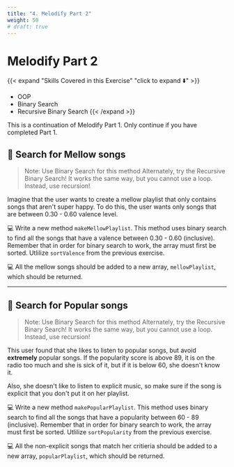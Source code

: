 ```yaml
---
title: "4. Melodify Part 2"
weight: 50
# draft: true
---
```

<!-- Ideas for more parts: 

Binary search for a particular tempo to make a playlist for a certain bpm

Top tracks from each genre

Make a user. the user can make playlists and has a list of 10 "favorited" songs

Recommendations: Get playlists/tracks from user. get average tempo/valence/etc (genre?) of all songs. then try to recommend similar songs to them (like "discover weekly") -->

# Melodify Part 2

{{< expand "Skills Covered in this Exercise" "click to expand ⬇️" >}}
- OOP
- Binary Search
- Recursive Binary Search
{{< /expand >}}

This is a continuation of  Melodify Part 1. Only continue if you have completed Part 1.

## 🔎 Search for Mellow songs
> Note: Use Binary Search for this method 
> Alternately, try the Recursive Binary Search! It works the same way, but you cannot use a loop. Instead, use recursion!

Imagine that the user wants to create a mellow playlist that only contains songs that aren't super happy. To do this, the user wants only songs that are between  0.30 - 0.60 valence level.

💻 Write a new method `makeMellowPlaylist`. This method uses binary search to find all the songs that have a valence between 0.30 - 0.60 (inclusive). Remember that in order for binary search to work, the array must first be sorted. Utlilize `sortValence` from the previous exercise.

💻 All the mellow songs should be added to a new array, `mellowPlaylist`, which should be returned.

---


## 🫧 Search for Popular songs
> Note: Use Binary Search for this method 
> Alternately, try the Recursive Binary Search! It works the same way, but you cannot use a loop. Instead, use recursion!

This user found that she likes to listen to popular songs, but avoid **extremely** popular songs. If the popularity score is above 89, it is on the radio too much and she is sick of it, but if it is below 60, she doesn't know it. 

Also, she doesn't like to listen to explicit music, so make sure if the song is explicit that you don't put it on her playlist.

💻 Write a new method `makePopularPlaylist`. This method uses binary search to find all the songs that have a popularity between 60 - 89 (inclusive). Remember that in order for binary search to work, the array must first be sorted. Utlilize `sortPopularity` from the previous exercise.

💻 All the non-explicit songs that match her critieria should be added to a new array, `popularPlaylist`, which should be returned.

